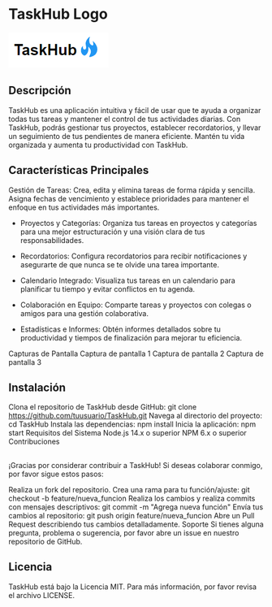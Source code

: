 # TaskHub Logo
![Alt text](image.png)

## Descripción
TaskHub es una aplicación intuitiva y fácil de usar que te ayuda a organizar todas tus tareas y mantener el control de tus actividades diarias. Con TaskHub, podrás gestionar tus proyectos, establecer recordatorios, y llevar un seguimiento de tus pendientes de manera eficiente. Mantén tu vida organizada y aumenta tu productividad con TaskHub.

## Características Principales
Gestión de Tareas: Crea, edita y elimina tareas de forma rápida y sencilla. Asigna fechas de vencimiento y establece prioridades para mantener el enfoque en tus actividades más importantes.

* Proyectos y Categorías: Organiza tus tareas en proyectos y categorías para una mejor estructuración y una visión clara de tus responsabilidades.

* Recordatorios: Configura recordatorios para recibir notificaciones y asegurarte de que nunca se te olvide una tarea importante.

* Calendario Integrado: Visualiza tus tareas en un calendario para planificar tu tiempo y evitar conflictos en tu agenda.

* Colaboración en Equipo: Comparte tareas y proyectos con colegas o amigos para una gestión colaborativa.

* Estadísticas e Informes: Obtén informes detallados sobre tu productividad y tiempos de finalización para mejorar tu eficiencia.

Capturas de Pantalla
Captura de pantalla 1
Captura de pantalla 2
Captura de pantalla 3

## Instalación
Clona el repositorio de TaskHub desde GitHub: git clone https://github.com/tuusuario/TaskHub.git
Navega al directorio del proyecto: cd TaskHub
Instala las dependencias: npm install
Inicia la aplicación: npm start
Requisitos del Sistema
Node.js 14.x o superior
NPM 6.x o superior
Contribuciones

## 
¡Gracias por considerar contribuir a TaskHub! Si deseas colaborar conmigo, por favor sigue estos pasos:

Realiza un fork del repositorio.
Crea una rama para tu función/ajuste: git checkout -b feature/nueva_funcion
Realiza los cambios y realiza commits con mensajes descriptivos: git commit -m "Agrega nueva función"
Envía tus cambios al repositorio: git push origin feature/nueva_funcion
Abre un Pull Request describiendo tus cambios detalladamente.
Soporte
Si tienes alguna pregunta, problema o sugerencia, por favor abre un issue en nuestro repositorio de GitHub.

## Licencia
TaskHub está bajo la Licencia MIT. Para más información, por favor revisa el archivo LICENSE.